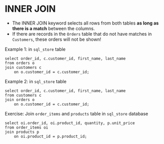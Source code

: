 # INNER JOIN

- The INNER JOIN keyword selects all rows from both tables **as long as there is a match** between the columns. 
- If there are records in the `Orders` table that do not have matches in `Customers`, these orders will not be shown!

Example 1: in `sql_store` table
```
select order_id, c.customer_id, first_name, last_name
from orders o
join customers c
    on o.customer_id = c.customer_id;
```

Example 2: in `sql_store` table

```
select order_id, c.customer_id, first_name, last_name
from customers c
join orders o
    on o.customer_id = c.customer_id;
```

Exercise:
Join `order_items` and `products` table in `sql_store` database

```
select oi.order_id, oi.product_id, quantity, p.unit_price
from order_items oi
join products p 
    on oi.product_id = p.product_id;
```